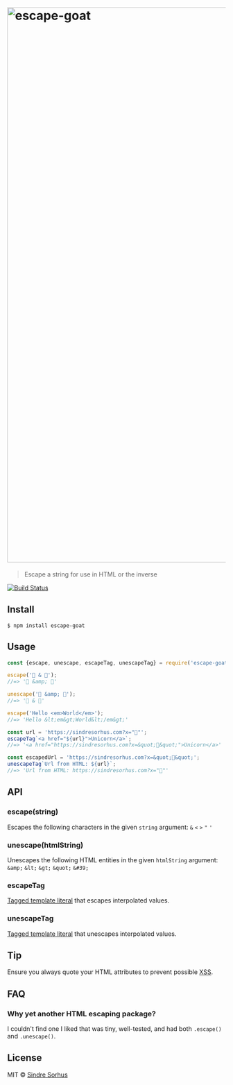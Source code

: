 <h1>
	<img src="logo.jpg" width="1280" alt="escape-goat">
</h1>

> Escape a string for use in HTML or the inverse

[![Build Status](https://travis-ci.org/sindresorhus/escape-goat.svg?branch=master)](https://travis-ci.org/sindresorhus/escape-goat)


## Install

```
$ npm install escape-goat
```


## Usage

```js
const {escape, unescape, escapeTag, unescapeTag} = require('escape-goat');

escape('🦄 & 🐐');
//=> '🦄 &amp; 🐐'

unescape('🦄 &amp; 🐐');
//=> '🦄 & 🐐'

escape('Hello <em>World</em>');
//=> 'Hello &lt;em&gt;World&lt;/em&gt;'

const url = 'https://sindresorhus.com?x="🦄"';
escapeTag`<a href="${url}">Unicorn</a>`;
//=> '<a href="https://sindresorhus.com?x=&quot;🦄&quot;">Unicorn</a>'

const escapedUrl = 'https://sindresorhus.com?x=&quot;🦄&quot;';
unescapeTag`Url from HTML: ${url}`;
//=> 'Url from HTML: https://sindresorhus.com?x="🦄"'
```


## API

### escape(string)

Escapes the following characters in the given `string` argument: `&` `<` `>` `"` `'`

### unescape(htmlString)

Unescapes the following HTML entities in the given `htmlString` argument: `&amp;` `&lt;` `&gt;` `&quot;` `&#39;`

### escapeTag

[Tagged template literal](https://developer.mozilla.org/en/docs/Web/JavaScript/Reference/Template_literals#Tagged_template_literals) that escapes interpolated values.

### unescapeTag

[Tagged template literal](https://developer.mozilla.org/en/docs/Web/JavaScript/Reference/Template_literals#Tagged_template_literals) that unescapes interpolated values.


## Tip

Ensure you always quote your HTML attributes to prevent possible [XSS](https://en.wikipedia.org/wiki/Cross-site_scripting).


## FAQ

### Why yet another HTML escaping package?

I couldn't find one I liked that was tiny, well-tested, and had both `.escape()` and `.unescape()`.


## License

MIT © [Sindre Sorhus](https://sindresorhus.com)
